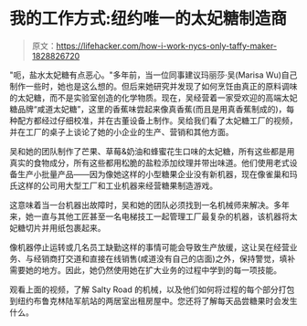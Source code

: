 # 我的工作方式:纽约唯一的太妃糖制造商

> 原文：<https://lifehacker.com/how-i-work-nycs-only-taffy-maker-1828826720>

"呃，盐水太妃糖有点恶心。"多年前，当一位同事建议玛丽莎·吴(Marisa Wu)自己制作一些时，她也是这么想的。但后来她研究并发现了如何烹饪由真正的原料调味的太妃糖，而不是实验室创造的化学物质。现在，吴经营着一家受欢迎的高端太妃糖品牌“咸道太妃糖”，这里的香蕉味尝起来像真香蕉(而且是用真香蕉制成的)，每种配方都经过仔细校准，并在古董设备上制作。吴给我们看了太妃糖工厂的视频，并在工厂的桌子上谈论了她的小企业的生产、营销和其他方面。

吴和她的团队制作了芒果、草莓&奶油和蜂蜜花生口味的太妃糖，所有这些都是用真实的食物成分，所有这些都用松脆的盐粒添加纹理并带出味道。他们使用老式设备生产小批量产品——因为像她这样的小型糖果企业没有新机器，现在像雀巢和玛氏这样的公司用大型工厂和工业机器来经营糖果制造游戏。

这意味着当一台机器出故障时，吴和她的团队必须找到一名机械师来解决。多年来，她一直与其他工匠甚至一名电梯技工一起管理工厂最复杂的机器，该机器将太妃糖切片并用纸包裹起来。

像机器停止运转或几名员工缺勤这样的事情可能会导致生产放缓，这让吴在经营业务、与经销商打交道和直接在线销售(咸道没有自己的店面)之外，保持警觉，填补需要她的地方。因此，她仍然使用她在扩大业务的过程中学到的每一项技能。

观看上面的视频，了解 Salty Road 的机械，以及他们如何将过程的每个部分打包到纽约布鲁克林陆军航站的两居室出租房屋中。您还将了解每天品尝糖果时会发生什么。